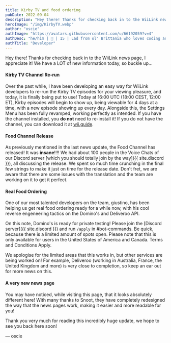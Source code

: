 ```yaml
---
title: Kirby TV and food ordering
pubDate: 2022-09-04
description: "Hey there! Thanks for checking back in to the WiiLink news page, I appreciate it! We have a LOT of new information today, so buckle up..."
heroImage: "/img/KirbyTV.webp"
author: "oscie"
authImage: "https://avatars.githubusercontent.com/u/66192059?v=4"
authDesc: "he/him | 🏴󠁧󠁢󠁥󠁮󠁧󠁿 | 15 | Lad from ol' Brittania who loves coding and everything Splatoon related. May or may not own one too many squid plushies..."
authTitle: "Developer"
---
```


Hey there! Thanks for checking back in to the WiiLink news page, I appreciate it! We have a LOT of new information today, so buckle up...

#### Kirby TV Channel Re-run

Over the past while, I have been developing an easy way for WiiLink developers to re-run the Kirby TV episodes for your viewing pleasure, and today, it is finally being put to use! Today at 16:00 UTC (18:00 CEST, 12:00 ET), Kirby episodes will begin to show up, being viewable for 4 days at a time, with a new episode showing up every day. Alongside this, the Settings Menu has been fully revamped, working perfectly as intended. If you have the channel installed, you **do not** need to re-install it! If you do not have the channel, you can download it at [wii.guide](//wii.guide/kirby-tv).

#### Food Channel Release

As previously mentioned in the last news update, the Food Channel has released! It was **insane**!!!! We had about 100 people in the Voice Chats of our Discord server [which you should totally join by the way]({{ site.discord }}), all discussing the release. We spent so much time crunching in the final few strings to make it just on time for the release date. Don't fret, we are aware that there are some issues with the translation and the team are working on it to get it perfect.

#### Real Food Ordering

One of our most talented developers on the team, giustino, has been helping us get real food ordering ready for a while now, with his cool reverse engeneering tactics on the Domino's and Deliveroo API.

On this note, Domino's is ready for private testing! Please join the [Discord server]({{ site.discord }}) and run `/apply` in #bot-commands. Be quick, because there is a limited amount of spots open. Please note that this is only available for users in the United States of America and Canada. Terms and Conditions Apply.

We apologise for the limited areas that this works in, but other services are being worked on! For example, Deliveroo (working in Australia, France, the United Kingdom and more) is very close to completion, so keep an ear out for more news on this.

#### A very new news page

You may have noticed, while visiting this page, that it looks absolutely different here! With many thanks to Snoot, they have completely redesigned the way that the news pages work, making it easier and more readable for you!

Thank you very much for reading this incredibly huge update, we hope to see you back here soon!

&mdash; oscie
